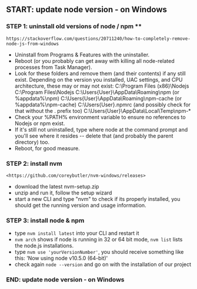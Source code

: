 ## START: update node version - on Windows
### STEP 1: uninstall old versions of node / npm **
    https://stackoverflow.com/questions/20711240/how-to-completely-remove-node-js-from-windows
 - Uninstall from Programs & Features with the uninstaller.
 - Reboot (or you probably can get away with killing all node-related processes from Task Manager).
 - Look for these folders and remove them (and their contents) if any still exist. Depending on the version you installed, UAC settings, and CPU architecture, these may or may not exist:
    C:\Program Files (x86)\Nodejs
    C:\Program Files\Nodejs
    C:\Users\{User}\AppData\Roaming\npm (or %appdata%\npm)
    C:\Users\{User}\AppData\Roaming\npm-cache (or %appdata%\npm-cache)
    C:\Users\{User}\.npmrc (and possibly check for that without the . prefix too)
    C:\Users\{User}\AppData\Local\Temp\npm-*
 - Check your %PATH% environment variable to ensure no references to Nodejs or npm exist.
 - If it's still not uninstalled, type where node at the command prompt and you'll see where it resides -- delete that (and probably the parent directory) too.
 - Reboot, for good measure.
### STEP 2: install nvm
    <https://github.com/coreybutler/nvm-windows/releases>
 - download the latest nvm-setup.zip
 - unzip and run it, follow the setup wizard
 - start a new CLI and type "nvm" to check if its properly installed, you should get the running version and usage information. 
### STEP 3: install node & npm 
 - type ```nvm install latest``` into your CLI and restart it
 - ```nvm arch``` shows if node is running in 32 or 64 bit mode, ```nvm list``` lists the node.js installations.
 - type ```nvm use 'yourVersionNumber'```, you should receive something like this: 'Now using node v10.5.0 (64-bit)'
 - check again ```node --version``` and go on with the installation of our project 
 ### END: update node version - on Windows
